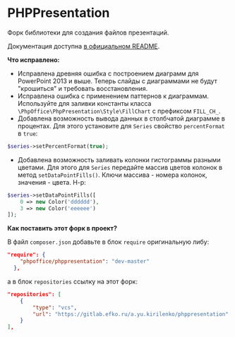 # PHPPresentation

Форк библиотеки для создания файлов презентаций. 

Документация доступна [в официальном README](https://github.com/PHPOffice/PHPPresentation/blob/master/README.md).

__Что исправлено:__

* Исправлена древняя ошибка с построением диаграмм для PowerPoint 2013 и выше. Теперь слайды с диаграммами не будут "крошиться" и требовать восстановления.
* Исправлена ошибка с применением паттернов к диаграммам. Используйте для заливки константы класса `\PhpOffice\PhpPresentation\Style\FillChart` с префиксом `FILL_CH_`.
* Добавлена возможность вывода данных в столбчатой диаграмме в процентах. Для этого установите для `Series` свойство `percentFormat` в `true`:

```php
$series->setPercentFormat(true);
```
* Добавлена возможность заливать колонки гистограммы разными цветами. Для этого для `Series` передайте массив цветов колонок в метод `setDataPointFills()`. Ключи массива - номера колонок, значения - цвета. Н-р:

```php
$series->setDataPointFills([
    0 => new Color('dddddd'),
    3 => new Color('eeeeee')
]);
```

__Как поставить этот форк в проект?__

В файл `composer.json` добавьте в блок `require` оригинальную либу:

```json
"require": {
    "phpoffice/phppresentation": "dev-master"
  },
```

а в блок `repositories` ссылку на этот форк:

```json
"repositories": [
    {
        "type": "vcs",
        "url": "https://gitlab.efko.ru/a.yu.kirilenko/phppresentation"
    }
],
```
